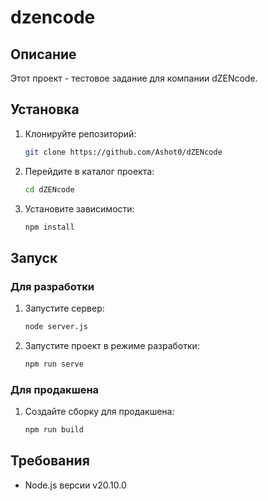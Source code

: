 # dzencode

## Описание

Этот проект - тестовое задание для компании dZENcode.

## Установка

1. Клонируйте репозиторий:

   ```bash
   git clone https://github.com/Ashot0/dZENcode
   ```

2. Перейдите в каталог проекта:

   ```bash
   cd dZENcode
   ```

3. Установите зависимости:
   ```bash
   npm install
   ```

## Запуск

### Для разработки

1. Запустите сервер:

   ```bash
   node server.js
   ```

2. Запустите проект в режиме разработки:
   ```bash
   npm run serve
   ```

### Для продакшена

1. Создайте сборку для продакшена:
   ```bash
   npm run build
   ```

## Требования

- Node.js версии v20.10.0
